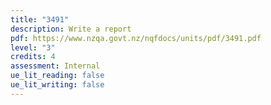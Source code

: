 ```yaml
---
title: "3491"
description: Write a report
pdf: https://www.nzqa.govt.nz/nqfdocs/units/pdf/3491.pdf
level: "3"
credits: 4
assessment: Internal
ue_lit_reading: false
ue_lit_writing: false
---
```

